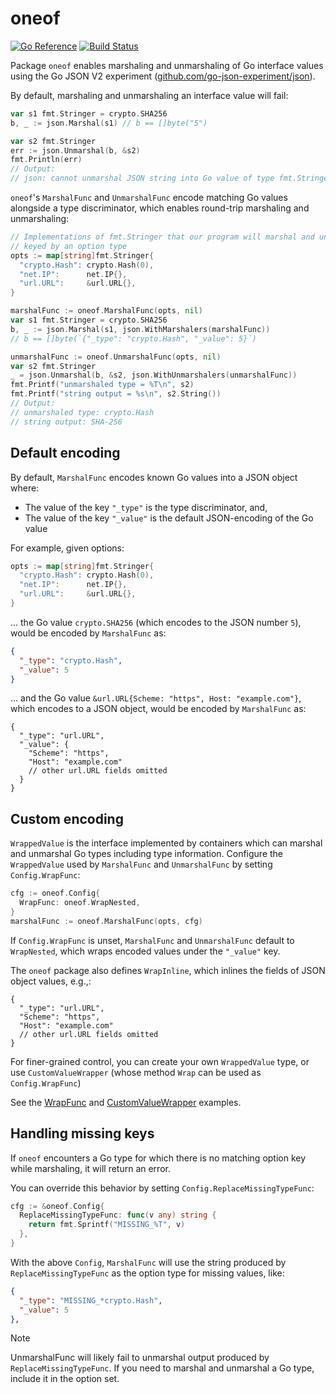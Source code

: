 # oneof

[![Go Reference](https://pkg.go.dev/badge/github.com/dhoelle/oneof.svg)](https://pkg.go.dev/github.com/dhoelle/oneof)
[![Build Status](https://github.com/dhoelle/oneof/actions/workflows/test.yml/badge.svg?branch=main)](https://github.com/dhoelle/oneof/actions)

Package `oneof` enables marshaling and unmarshaling of Go interface values using the Go JSON V2 experiment ([github.com/go-json-experiment/json](https://github.com/go-json-experiment/json)).

By default, marshaling and unmarshaling an interface value will fail:

```go
var s1 fmt.Stringer = crypto.SHA256
b, _ := json.Marshal(s1) // b == []byte("5")

var s2 fmt.Stringer
err := json.Unmarshal(b, &s2)
fmt.Println(err)
// Output:
// json: cannot unmarshal JSON string into Go value of type fmt.Stringer: cannot derive concrete type for non-empty interface
```

`oneof`'s `MarshalFunc` and `UnmarshalFunc` encode matching Go values alongside a type discriminator, which enables round-trip marshaling and unmarshaling:

```go
// Implementations of fmt.Stringer that our program will marshal and unmarshal,
// keyed by an option type
opts := map[string]fmt.Stringer{
  "crypto.Hash": crypto.Hash(0),
  "net.IP":      net.IP{},
  "url.URL":     &url.URL{},
}

marshalFunc := oneof.MarshalFunc(opts, nil)
var s1 fmt.Stringer = crypto.SHA256
b, _ := json.Marshal(s1, json.WithMarshalers(marshalFunc))
// b == []byte(`{"_type": "crypto.Hash", "_value": 5}`)

unmarshalFunc := oneof.UnmarshalFunc(opts, nil)
var s2 fmt.Stringer
_ = json.Unmarshal(b, &s2, json.WithUnmarshalers(unmarshalFunc))
fmt.Printf("unmarshaled type = %T\n", s2)
fmt.Printf("string output = %s\n", s2.String())
// Output:
// unmarshaled type: crypto.Hash
// string output: SHA-256
```

## Default encoding

By default, `MarshalFunc` encodes known Go values into a JSON object where:

- The value of the key `"_type"` is the type discriminator, and,
- The value of the key `"_value"` is the default JSON-encoding of the Go value

For example, given options:

```go
opts := map[string]fmt.Stringer{
  "crypto.Hash": crypto.Hash(0),
  "net.IP":      net.IP{},
  "url.URL":     &url.URL{},
}
```

... the Go value `crypto.SHA256` (which encodes to the JSON number `5`), would be encoded by `MarshalFunc` as:

```json
{
  "_type": "crypto.Hash",
  "_value": 5
}
```

... and the Go value `&url.URL{Scheme: "https", Host: "example.com"}`, which encodes to a JSON object, would be encoded by `MarshalFunc` as:

```jsonc
{
  "_type": "url.URL",
  "_value": {
    "Scheme": "https",
    "Host": "example.com"
    // other url.URL fields omitted
  }
}
```

## Custom encoding

`WrappedValue` is the interface implemented by containers which can marshal and unmarshal Go types including type information. Configure the `WrappedValue` used by `MarshalFunc` and `UnmarshalFunc` by setting `Config.WrapFunc`:

```go
cfg := oneof.Config{
  WrapFunc: oneof.WrapNested,
}
marshalFunc := oneof.MarshalFunc(opts, cfg)
```

If `Config.WrapFunc` is unset, `MarshalFunc` and `UnmarshalFunc` default to `WrapNested`, which wraps encoded values under the `"_value"` key.

The `oneof` package also defines `WrapInline`, which inlines the fields of JSON object values, e.g.,:

```jsonc
{
  "_type": "url.URL",
  "Scheme": "https",
  "Host": "example.com"
  // other url.URL fields omitted
}
```

For finer-grained control, you can create your own `WrappedValue` type, or use `CustomValueWrapper` (whose method `Wrap` can be used as `Config.WrapFunc`)

See the [WrapFunc](https://pkg.go.dev/github.com/dhoelle/oneof/#example_Config_wrapFunc) and [CustomValueWrapper](https://pkg.go.dev/github.com/dhoelle/oneof/#example_CustomValueWrapper) examples.

## Handling missing keys

If `oneof` encounters a Go type for which there is no matching option key while marshaling, it will return an error.

You can override this behavior by setting `Config.ReplaceMissingTypeFunc`:

```go
cfg := &oneof.Config{
  ReplaceMissingTypeFunc: func(v any) string {
    return fmt.Sprintf("MISSING_%T", v)
  },
}
```

With the above `Config`, `MarshalFunc` will use the string produced by `ReplaceMissingTypeFunc` as the option type for missing values, like:

```json
{
  "_type": "MISSING_*crypto.Hash",
  "_value": 5
},
```

> [!NOTE]
> UnmarshalFunc will likely fail to unmarshal output produced by `ReplaceMissingTypeFunc`. If you need to marshal and unmarshal a Go type, include it in the option set.
